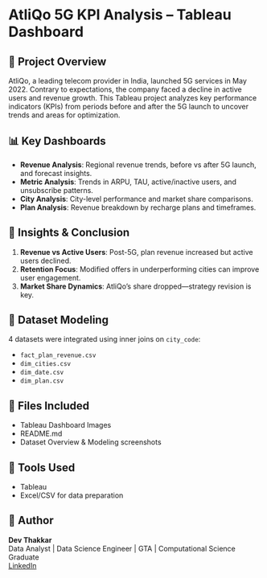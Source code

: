 # AtliQo 5G KPI Analysis – Tableau Dashboard

## 📌 Project Overview
AtliQo, a leading telecom provider in India, launched 5G services in May 2022. Contrary to expectations, the company faced a decline in active users and revenue growth. This Tableau project analyzes key performance indicators (KPIs) from periods before and after the 5G launch to uncover trends and areas for optimization.

## 📊 Key Dashboards
- **Revenue Analysis**: Regional revenue trends, before vs after 5G launch, and forecast insights.
- **Metric Analysis**: Trends in ARPU, TAU, active/inactive users, and unsubscribe patterns.
- **City Analysis**: City-level performance and market share comparisons.
- **Plan Analysis**: Revenue breakdown by recharge plans and timeframes.

## 🧠 Insights & Conclusion
1. **Revenue vs Active Users**: Post-5G, plan revenue increased but active users declined.
2. **Retention Focus**: Modified offers in underperforming cities can improve user engagement.
3. **Market Share Dynamics**: AtliQo’s share dropped—strategy revision is key.

## 🧩 Dataset Modeling
4 datasets were integrated using inner joins on `city_code`:
- `fact_plan_revenue.csv`
- `dim_cities.csv`
- `dim_date.csv`
- `dim_plan.csv`

## 📁 Files Included
- Tableau Dashboard Images
- README.md
- Dataset Overview & Modeling screenshots

## 🔧 Tools Used
- Tableau
- Excel/CSV for data preparation

## 📌 Author
**Dev Thakkar**  
Data Analyst | Data Science Engineer | GTA | Computational Science Graduate  
[LinkedIn](https://www.linkedin.com/in/dev-thakkar-1b72851b1/)
